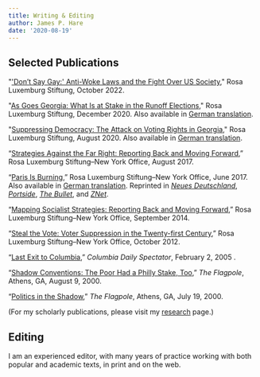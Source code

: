 ```yaml
---
title: Writing & Editing
author: James P. Hare
date: '2020-08-19'
---
```

## Selected Publications

"['Don’t Say Gay:' Anti-Woke Laws and the Fight Over US Society](https://rosalux.nyc/anti-woke-laws/)," Rosa Luxemburg Stiftung, October 2022.

"[As Goes Georgia: What Is at Stake in the Runoff Elections](https://rosalux.nyc/as-goes-georgia/)," Rosa Luxemburg Stiftung, December 2020. Also available in [German translation](https://rosalux.nyc/de/an-wen-geht-georgia-was-bei-den-stichwahlen-auf-dem-spiel-steht/).

"[Suppressing Democracy: The Attack on Voting Rights in Georgia](https://www.rosalux.de/en/news/id/42843/suppressing-democracy)," Rosa Luxemburg Stiftung, August 2020. Also available in [German translation](https://www.rosalux.de/news/id/42843).

“[Strategies Against the Far Right: Reporting Back and Moving Forward](/pdf/safrreport.pdf),” Rosa Luxemburg Stiftung–New York Office, August 2017.

“[Paris Is Burning](/pdf/PARISISBURNING.pdf),” Rosa Luxemburg Stiftung–New York Office, June 2017. Also available in [German translation](/pdf/PARISBRENNT.pdf). Reprinted in [*Neues Deutschland*](https://www.neues-deutschland.de/artikel/1052936.trump-steigt-aus-paris-brennt.html), [*Portside*](http://portside.org/2017-06-03/paris-burning), [*The Bullet*](https://socialistproject.ca/bullet/1425.php), and [*ZNet*](https://zcomm.org/znetarticle/paris-is-burning/).

“[Mapping Socialist Strategies: Reporting Back and Moving Forward](/pdf/MSSreport.pdf),” Rosa Luxemburg Stiftung–New York Office, September 2014.

“[Steal the Vote: Voter Suppression in the Twenty-first Century](/pdf/STEALTHEVOTE.pdf),” Rosa Luxemburg Stiftung–New York Office, October 2012.

“[Last Exit to Columbia](https://www.columbiaspectator.com/2005/02/02/last-exit-columbia/),” *Columbia Daily Spectator*, February 2, 2005 .

“[Shadow Conventions: The Poor Had a Philly Stake, Too](https://gahistoricnewspapers.galileo.usg.edu/lccn/sn94029049/2000-08-09/ed-1/seq-8/),” *The Flagpole*, Athens, GA, August 9, 2000.

“[Politics in the Shadow](https://gahistoricnewspapers.galileo.usg.edu/lccn/sn94029049/2000-07-19/ed-1/seq-9/),” *The Flagpole*, Athens, GA, July 19, 2000.

(For my scholarly publications, please visit my [research](/research/) page.)

## Editing

I am an experienced editor, with many years of practice working with both popular and academic texts, in print and on the web.



